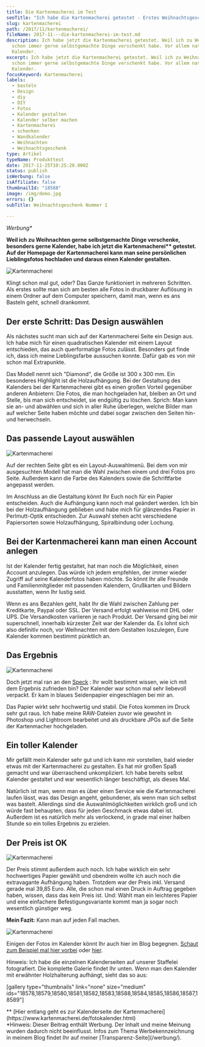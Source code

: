 ```yaml
---
title: Die Kartenmacherei im Test
seoTitle: "Ich habe die Kartenmacherei getestet - Erstes Weihnachtsgeschenk: Done!"
slug: kartenmacherei
path: /2017/11/kartenmacherei/
fileName: 2017-11---die-kartenmacherei-im-test.md
description: Ich habe jetzt die Kartenmacherei getestet. Weil ich zu Weihnachten
  schon immer gerne selbstgemachte Dinge verschenkt habe. Vor allem natürlich
  Kalender.
excerpt: Ich habe jetzt die Kartenmacherei getestet. Weil ich zu Weihnachten
  schon immer gerne selbstgemachte Dinge verschenkt habe. Vor allem natürlich
  Kalender.
focusKeyword: Kartenmacherei
labels:
  - basteln
  - Design
  - diy
  - DIY
  - Fotos
  - Kalender gestalten
  - Kalender selber machen
  - Kartenmacherei
  - schenken
  - Wandkalender
  - Weihnachten
  - Weihnachtsgeschenk
type: Artikel
typeName: Produkttest
date: 2017-11-25T10:25:20.000Z
status: publish
isWerbung: false
isAffiliate: false
thumbnailId: "18588"
image: /img/demo.jpg
errors: {}
subTitle: Weihnachtsgeschenk Nummer 1
  
---
```


_Werbung\*_

**Weil ich zu Weihnachten gerne selbstgemachte Dinge verschenke, besonders gerne
Kalender, habe ich jetzt die Kartenmacherei\*\* getestet. Auf der Homepage der
Kartenmacherei kann man seine persönlichen Lieblingsfotos hochladen und daraus
einen Kalender gestalten.**

![Kartenmacherei](http://cardamonchai.com/wp-content/uploads/2017/11/Kalender-8-von-16-300x200.jpg)

Klingt schon mal gut, oder? Das Ganze funktioniert in mehreren Schritten. Als
erstes sollte man sich am besten alle Fotos in druckbarer Auflösung in einem
Ordner auf dem Computer speichern, damit man, wenn es ans Basteln geht, schnell
drankommt.

## Der erste Schritt: Das Design auswählen

Als nächstes sucht man sich auf der Kartenmacherei Seite ein Design aus. Ich
habe mich für einen quadratischen Kalender mit einem Layout entschieden, das
auch querformatige Fotos zulässt. Besonders gut finde ich, dass ich meine
Lieblingsfarbe aussuchen konnte. Dafür gab es von mir schon mal Extrapunkte.

Das Modell nennt sich "Diamond", die Größe ist 300 x 300 mm. Ein besonderes
Highlight ist die Holzaufhängung. Bei der Gestaltung des Kalenders bei der
Kartenmacherei gibt es einen großen Vorteil gegenüber anderen Anbietern: Die
Fotos, die man hochgeladen hat, bleiben an Ort und Stelle, bis man sich
entscheidet, sie endgültig zu löschen. Sprich: Man kann sie an- und abwählen und
sich in aller Ruhe überlegen, welche Bilder man auf welcher Seite haben möchte
und dabei sogar zwischen den Seiten hin- und herwechseln.

## Das passende Layout auswählen

![Kartenmacherei](http://cardamonchai.com/wp-content/uploads/2017/11/Kalender-6-von-16-300x200.jpg)

Auf der rechten Seite gibt es ein Layout-Auswahlmenü. Bei dem von mir
ausgesuchten Modell hat man die Wahl zwischen einem und drei Fotos pro Seite.
Außerdem kann die Farbe des Kalenders sowie die Schriftfarbe angepasst werden.

Im Anschluss an die Gestaltung könnt Ihr Euch noch für ein Papier entscheiden.
Auch die Aufhängung kann noch mal geändert werden. Ich bin bei der
Holzaufhängung geblieben und habe mich für glänzendes Papier in Perlmutt-Optik
entschieden. Zur Auswahl stehen acht verschiedene Papiersorten sowie
Holzaufhängung, Spiralbindung oder Lochung.

## Bei der Kartenmacherei kann man einen Account anlegen

Ist der Kalender fertig gestaltet, hat man noch die Möglichkeit, einen Account
anzulegen. Das würde ich jedem empfehlen, der immer wieder Zugriff auf seine
Kalenderfotos haben möchte. So könnt Ihr alle Freunde und Familienmitglieder mit
passenden Kalendern, Grußkarten und Bildern ausstatten, wenn Ihr lustig seid.

Wenn es ans Bezahlen geht, habt Ihr die Wahl zwischen Zahlung per Kreditkarte,
Paypal oder SSL. Der Versand erfolgt wahlweise mit DHL oder UPS. Die
Versandkosten variieren je nach Produkt. Der Versand ging bei mir superschnell,
innerhalb kürzester Zeit war der Kalender da. Es lohnt sich also definitiv noch,
vor Weihnachten mit dem Gestalten loszulegen, Eure Kalender kommen bestimmt
pünktlich an.

## Das Ergebnis

![Kartenmacherei](http://cardamonchai.com/wp-content/uploads/2017/11/Kalender-4-von-16-300x200.jpg)

Doch jetzt mal ran an den [Speck](/category/vegan-2/) : Ihr wollt bestimmt
wissen, wie ich mit dem Ergebnis zufrieden bin? Der Kalender war schon mal sehr
liebevoll verpackt. Er kam in blaues Seidenpapier eingeschlagen bei mir an.

Das Papier wirkt sehr hochwertig und stabil. Die Fotos kommen im Druck sehr gut
raus. Ich habe meine RAW-Dateien zuvor wie gewohnt in Photoshop und Lightroom
bearbeitet und als druckbare JPGs auf die Seite der Kartenmacher hochgeladen.

## Ein toller Kalender

Mir gefällt mein Kalender sehr gut und ich kann mir vorstellen, bald wieder
etwas mit der Kartenmacherei zu gestalten. Es hat mir großen Spaß gemacht und
war überraschend unkompliziert. Ich habe bereits selbst Kalender gestaltet und
war wesentlich länger beschäftigt, als dieses Mal.

Natürlich ist man, wenn man es über einen Service wie die Kartenmacherei laufen
lässt, was das Design angeht, gebundener, als wenn man sich selbst was bastelt.
Allerdings sind die Auswahlmöglichkeiten wirklich groß und ich würde fast
behaupten, dass für jeden Geschmack etwas dabei ist. Außerdem ist es natürlich
mehr als verlockend, in grade mal einer halben Stunde so ein tolles Ergebnis zu
erzielen.

## Der Preis ist OK

![Kartenmacherei](http://cardamonchai.com/wp-content/uploads/2017/11/Kalender-14-von-16-300x200.jpg)

Der Preis stimmt außerdem auch noch. Ich habe wirklich ein sehr hochwertiges
Papier gewählt und obendrein wollte ich auch noch die extravagante Aufhängung
haben. Trotzdem war der Preis inkl. Versand gerade mal 39,85 Euro. Alle, die
schon mal einen Druck in Auftrag gegeben haben, wissen, dass das kein Preis ist.
Und: Wählt man ein leichteres Papier und eine einfachere Befestigungsvariante
kommt man ja sogar noch wesentlich günstiger weg.

**Mein Fazit:** Kann man auf jeden Fall machen.

![Kartenmacherei](http://cardamonchai.com/wp-content/uploads/2017/11/Kalender-16-von-16-300x300.jpg)

Einigen der Fotos im Kalender könnt Ihr auch hier im Blog begegnen.
[Schaut zum Beispiel mal hier vorbei](/2017/11/kilkenny-bunte-insel-irland/)
oder [hier](/2017/07/gran-canaria-der-sueden/).

Hinweis: Ich habe die einzelnen Kalenderseiten auf unserer Staffelei
fotografiert. Die komplette Galerie findet Ihr unten. Wenn man den Kalender mit
erwähnter Holzhalterung aufhängt, sieht das so aus:

[gallery type="thumbnails" link="none" size="medium"
ids="18578,18579,18580,18581,18582,18583,18588,18584,18585,18586,18587,18589"]

<div>** [Hier entlang geht es zur Kalenderseite der Kartenmacherei](https://www.kartenmacherei.de/fotokalender.html) </div>

<div>*Hinweis: Dieser Beitrag enthält Werbung. Der Inhalt und meine Meinung wurden dadurch nicht beeinflusst. Infos zum Thema Werbekennzeichnung in meinem Blog findet Ihr auf meiner  [Transparenz-Seite](/werbung/). </div>

<div class="product-options text4"></div>

  